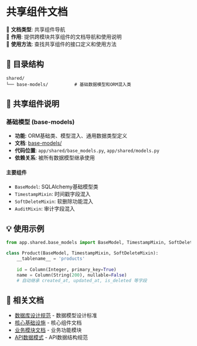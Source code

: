 # 共享组件文档

📝 **文档类型**: 共享组件导航  
📍 **作用**: 提供跨模块共享组件的文档导航和使用说明  
🔗 **使用方法**: 查找共享组件的接口定义和使用方法

## 📂 目录结构

```
shared/
└── base-models/          # 基础数据模型和ORM混入类
```

## 🔧 共享组件说明

### 基础模型 (base-models)
- **功能**: ORM基础类、模型混入、通用数据类型定义
- **文档**: [base-models/](./base-models/)
- **代码位置**: `app/shared/base_models.py`, `app/shared/models.py`
- **依赖关系**: 被所有数据模型继承使用

#### 主要组件
- `BaseModel`: SQLAlchemy基础模型类
- `TimestampMixin`: 时间戳字段混入
- `SoftDeleteMixin`: 软删除功能混入
- `AuditMixin`: 审计字段混入

## 💡 使用示例

```python
from app.shared.base_models import BaseModel, TimestampMixin, SoftDeleteMixin

class Product(BaseModel, TimestampMixin, SoftDeleteMixin):
    __tablename__ = 'products'
    
    id = Column(Integer, primary_key=True)
    name = Column(String(200), nullable=False)
    # 自动继承 created_at, updated_at, is_deleted 等字段
```

## 🔗 相关文档
- [数据库设计规范](../standards/database-standards.md) - 数据模型设计标准
- [核心基础设施](../core/) - 核心组件文档
- [业务模块文档](../modules/) - 业务功能模块
- [API数据模式](../standards/api-standards.md) - API数据结构规范